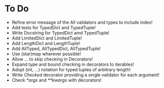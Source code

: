 # To Do
- Refine error message of the All validators and types to include index!
- Add tests for TypedDict and TypedTuple!
- Write Docstring for TypedDict amd TypedTuple!
- Add LimitedDict and LimitedTuple!
- Add LengthDict and LengthTuple!
- Add AllTyped, AllTypedDict, AllTypedTuple!
- Use (star)map wherever possible!
- Allow ... to skip checking in Decorators!
- Expand type and bound checking in decorators to iterables!
- Adopt (int, ...) notation for typed tuples of arbitrary length!
- Write _Checked_ decorator providing a single validator for each argument!
- Check _*args_ and _**kwargs_ with decorators!
